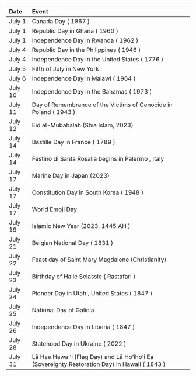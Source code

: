| Date    | Event                                                                                         |
|:--------|:----------------------------------------------------------------------------------------------|
| July 1  | Canada Day ( 1867 )                                                                           |
| July 1  | Republic Day in Ghana ( 1960 )                                                                |
| July 1  | Independence Day in Rwanda ( 1962 )                                                           |
| July 4  | Republic Day in the Philippines ( 1946 )                                                      |
| July 4  | Independence Day in the United States ( 1776 )                                                |
| July 5  | Fifth of July in New York                                                                     |
| July 6  | Independence Day in Malawi ( 1964 )                                                           |
| July 10 | Independence Day in the Bahamas ( 1973 )                                                      |
| July 11 | Day of Remembrance of the Victims of Genocide in Poland ( 1943 )                              |
| July 12 | Eid al-Mubahalah (Shia Islam, 2023)                                                           |
| July 14 | Bastille Day in France ( 1789 )                                                               |
| July 14 | Festino di Santa Rosalia begins in Palermo , Italy                                            |
| July 17 | Marine Day in Japan (2023)                                                                    |
| July 17 | Constitution Day in South Korea ( 1948 )                                                      |
| July 17 | World Emoji Day                                                                               |
| July 19 | Islamic New Year (2023, 1445 AH )                                                             |
| July 21 | Belgian National Day ( 1831 )                                                                 |
| July 22 | Feast day of Saint Mary Magdalene (Christianity)                                              |
| July 23 | Birthday of Haile Selassie ( Rastafari )                                                      |
| July 24 | Pioneer Day in Utah , United States ( 1847 )                                                  |
| July 25 | National Day of Galicia                                                                       |
| July 26 | Independence Day in Liberia ( 1847 )                                                          |
| July 28 | Statehood Day in Ukraine ( 2022 )                                                             |
| July 31 | Lā Hae Hawaiʻi (Flag Day) and Lā Hoʻihoʻi Ea (Sovereignty Restoration Day) in Hawaii ( 1843 ) |